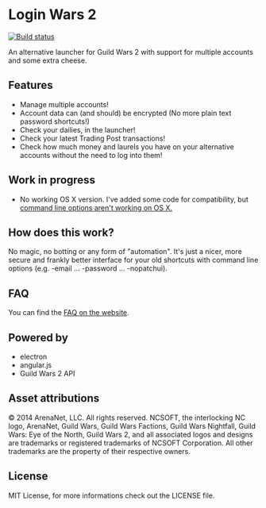 # Login Wars 2

[![Build status](https://ci.appveyor.com/api/projects/status/iqbonfmpb6cd0y6o?svg=true)](https://ci.appveyor.com/project/kasoki/loginwars2)

An alternative launcher for Guild Wars 2 with support for multiple accounts and some extra cheese.

## Features
* Manage multiple accounts!
* Account data can (and should) be encrypted (No more plain text password shortcuts!)
* Check your dailies, in the launcher!
* Check your latest Trading Post transactions!
* Check how much money and laurels you have on your alternative accounts without the need to log into them!

## Work in progress
* No working OS X version. I've added some code for compatibility, but [command line options aren't working on OS X.](https://forum-en.guildwars2.com/forum/support/support/Mac-Command-line-args-not-working/first)

## How does this work?

No magic, no botting or any form of "automation". It's just a nicer, more secure and frankly better interface for your old shortcuts with command line options (e.g. -email ... -password ... -nopatchui).

## FAQ

You can find the [FAQ on the website](http://loginwars2.qr9.de).

## Powered by

* electron
* angular.js
* Guild Wars 2 API

## Asset attributions

&copy; 2014 ArenaNet, LLC. All rights reserved. NCSOFT, the interlocking NC logo, ArenaNet, Guild Wars, Guild Wars Factions, Guild Wars Nightfall, Guild Wars: Eye of the North, Guild Wars 2, and all associated logos and designs are trademarks or registered trademarks of NCSOFT Corporation. All other trademarks are the property of their respective owners.

## License

MIT License, for more informations check out the LICENSE file.
